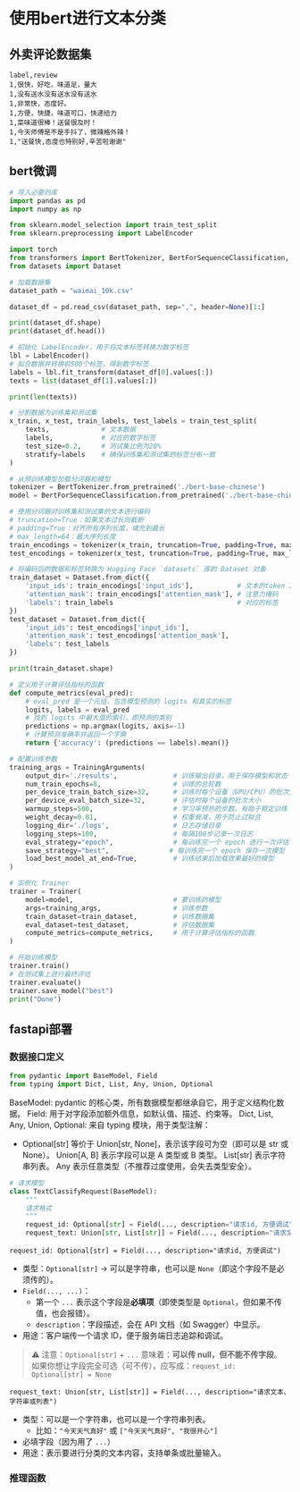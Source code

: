 # 使用bert进行文本分类

## 外卖评论数据集

```
label,review
1,很快，好吃，味道足，量大
1,没有送水没有送水没有送水
1,非常快，态度好。
1,方便，快捷，味道可口，快递给力
1,菜味道很棒！送餐很及时！
1,今天师傅是不是手抖了，微辣格外辣！
1,"送餐快,态度也特别好,辛苦啦谢谢"
```

## bert微调

```python
# 导入必要的库
import pandas as pd
import numpy as np

from sklearn.model_selection import train_test_split
from sklearn.preprocessing import LabelEncoder

import torch
from transformers import BertTokenizer, BertForSequenceClassification, Trainer, TrainingArguments
from datasets import Dataset
```

```python
# 加载数据集
dataset_path = "waimai_10k.csv"

dataset_df = pd.read_csv(dataset_path, sep=",", header=None)[1:]

print(dataset_df.shape)
print(dataset_df.head())
```

```python
# 初始化 LabelEncoder，用于将文本标签转换为数字标签
lbl = LabelEncoder()
# 拟合数据并转换前500个标签，得到数字标签
labels = lbl.fit_transform(dataset_df[0].values[:])
texts = list(dataset_df[1].values[:])

print(len(texts))

# 分割数据为训练集和测试集
x_train, x_test, train_labels, test_labels = train_test_split(
    texts,             # 文本数据
    labels,            # 对应的数字标签
    test_size=0.2,     # 测试集比例为20%
    stratify=labels    # 确保训练集和测试集的标签分布一致
)
```

```python
# 从预训练模型加载分词器和模型
tokenizer = BertTokenizer.from_pretrained('./bert-base-chinese')
model = BertForSequenceClassification.from_pretrained('./bert-base-chinese', num_labels=2)
```

```python
# 使用分词器对训练集和测试集的文本进行编码
# truncation=True：如果文本过长则截断
# padding=True：对齐所有序列长度，填充到最长
# max_length=64：最大序列长度
train_encodings = tokenizer(x_train, truncation=True, padding=True, max_length=64)
test_encodings = tokenizer(x_test, truncation=True, padding=True, max_length=64)
```

```python
# 将编码后的数据和标签转换为 Hugging Face `datasets` 库的 Dataset 对象
train_dataset = Dataset.from_dict({
    'input_ids': train_encodings['input_ids'],           # 文本的token ID
    'attention_mask': train_encodings['attention_mask'], # 注意力掩码
    'labels': train_labels                               # 对应的标签
})
test_dataset = Dataset.from_dict({
    'input_ids': test_encodings['input_ids'],
    'attention_mask': test_encodings['attention_mask'],
    'labels': test_labels
})

print(train_dataset.shape)
```

```python
# 定义用于计算评估指标的函数
def compute_metrics(eval_pred):
    # eval_pred 是一个元组，包含模型预测的 logits 和真实的标签
    logits, labels = eval_pred
    # 找到 logits 中最大值的索引，即预测的类别
    predictions = np.argmax(logits, axis=-1)
    # 计算预测准确率并返回一个字典
    return {'accuracy': (predictions == labels).mean()}
```

```python
# 配置训练参数
training_args = TrainingArguments(
    output_dir='./results',              # 训练输出目录，用于保存模型和状态
    num_train_epochs=8,                  # 训练的总轮数
    per_device_train_batch_size=32,      # 训练时每个设备（GPU/CPU）的批次大小
    per_device_eval_batch_size=32,       # 评估时每个设备的批次大小
    warmup_steps=500,                    # 学习率预热的步数，有助于稳定训练
    weight_decay=0.01,                   # 权重衰减，用于防止过拟合
    logging_dir='./logs',                # 日志存储目录
    logging_steps=100,                   # 每隔100步记录一次日志
    eval_strategy="epoch",               # 每训练完一个 epoch 进行一次评估
    save_strategy="best",               # 每训练完一个 epoch 保存一次模型
    load_best_model_at_end=True,         # 训练结束后加载效果最好的模型
)

# 实例化 Trainer
trainer = Trainer(
    model=model,                         # 要训练的模型
    args=training_args,                  # 训练参数
    train_dataset=train_dataset,         # 训练数据集
    eval_dataset=test_dataset,           # 评估数据集
    compute_metrics=compute_metrics,     # 用于计算评估指标的函数
)

# 开始训练模型
trainer.train()
# 在测试集上进行最终评估
trainer.evaluate()
trainer.save_model("best")
print("Done")
```

## fastapi部署

### 数据接口定义

```python
from pydantic import BaseModel, Field
from typing import Dict, List, Any, Union, Optional
```

BaseModel: pydantic 的核心类，所有数据模型都继承自它，用于定义结构化数据。
Field: 用于对字段添加额外信息，如默认值、描述、约束等。
Dict, List, Any, Union, Optional: 来自 typing 模块，用于类型注解：

* Optional[str] 等价于 Union[str, None]，表示该字段可为空（即可以是 str 或 None）。
  Union[A, B] 表示字段可以是 A 类型或 B 类型。
  List[str] 表示字符串列表。
  Any 表示任意类型（不推荐过度使用，会失去类型安全）。

```python
# 请求模型
class TextClassifyRequest(BaseModel):
    """
    请求格式
    """
    request_id: Optional[str] = Field(..., description="请求id, 方便调试")
    request_text: Union[str, List[str]] = Field(..., description="请求文本、字符串或列表")
```

 `request_id: Optional[str] = Field(..., description="请求id, 方便调试")`

* 类型：`Optional[str]` → 可以是字符串，也可以是 `None`（即这个字段不是必须传的）。
* `Field(..., ...)`：
  * 第一个 `...` 表示这个字段是**必填项**（即使类型是 `Optional`，但如果不传值，也会报错）。
  * `description`：字段描述，会在 API 文档（如 Swagger）中显示。
* 用途：客户端传一个请求 ID，便于服务端日志追踪和调试。

> ⚠️ 注意：`Optional[str]` + `...` 意味着：**可以传 null，但不能不传字段**。
> 如果你想让字段完全可选（可不传），应写成：`request_id: Optional[str] = None`

 `request_text: Union[str, List[str]] = Field(..., description="请求文本、字符串或列表")`

* 类型：可以是一个字符串，也可以是一个字符串列表。
  * 比如：`"今天天气真好"` 或 `["今天天气真好", "我很开心"]`
* 必填字段（因为用了 `...`）
* 用途：表示要进行分类的文本内容，支持单条或批量输入。

### 推理函数

